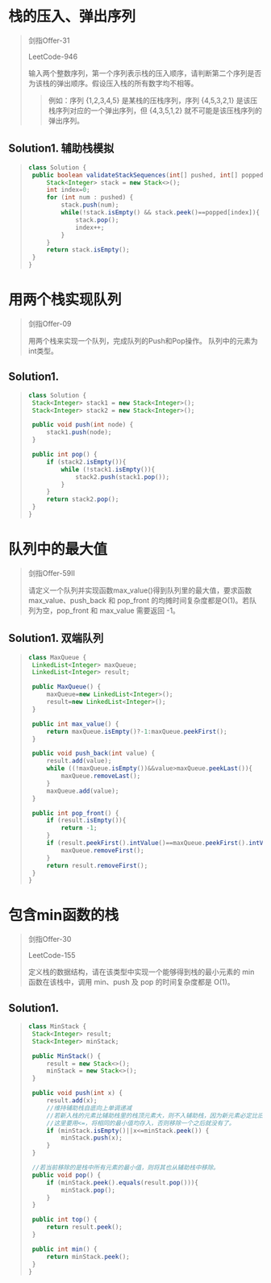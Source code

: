 # 栈的压入、弹出序列

> 剑指Offer-31
>
> LeetCode-946
>
> 输入两个整数序列，第一个序列表示栈的压入顺序，请判断第二个序列是否为该栈的弹出顺序。假设压入栈的所有数字均不相等。
>
> >  例如：序列 {1,2,3,4,5} 是某栈的压栈序列，序列 {4,5,3,2,1} 是该压栈序列对应的一个弹出序列，但 {4,3,5,1,2} 就不可能是该压栈序列的弹出序列。

## Solution1. 辅助栈模拟

> ```java
> class Solution {
>  public boolean validateStackSequences(int[] pushed, int[] popped) {
>      Stack<Integer> stack = new Stack<>();
>      int index=0;
>      for (int num : pushed) {
>          stack.push(num);
>          while(!stack.isEmpty() && stack.peek()==popped[index]){
>              stack.pop();
>              index++;
>          }
>      }
>      return stack.isEmpty();
>  }
> }
> ```

# 用两个栈实现队列

> 剑指Offer-09
>
> 用两个栈来实现一个队列，完成队列的Push和Pop操作。 队列中的元素为int类型。

## Solution1. 

> ```java
> class Solution {
>  Stack<Integer> stack1 = new Stack<Integer>();
>  Stack<Integer> stack2 = new Stack<Integer>();
> 
>  public void push(int node) {
>      stack1.push(node);
>  }
> 
>  public int pop() {
>      if (stack2.isEmpty()){
>          while (!stack1.isEmpty()){
>              stack2.push(stack1.pop());
>          }
>      }
>      return stack2.pop();
>  }
> }
> ```

# 队列中的最大值

> 剑指Offer-59II
>
> 请定义一个队列并实现函数max_value()得到队列里的最大值，要求函数max_value、push_back 和 pop_front     的均摊时间复杂度都是O(1)。若队列为空，pop_front 和 max_value 需要返回 -1。

## Solution1. 双端队列

> ```java
> class MaxQueue {
>  LinkedList<Integer> maxQueue;
>  LinkedList<Integer> result;
> 
>  public MaxQueue() {
>      maxQueue=new LinkedList<Integer>();
>      result=new LinkedList<Integer>();
>  }
> 
>  public int max_value() {
>      return maxQueue.isEmpty()?-1:maxQueue.peekFirst();
>  }
> 
>  public void push_back(int value) {
>      result.add(value);
>      while ((!maxQueue.isEmpty())&&value>maxQueue.peekLast()){
>          maxQueue.removeLast();
>      }
>      maxQueue.add(value);
>  }
> 
>  public int pop_front() {
>      if (result.isEmpty()){
>          return -1;
>      }
>      if (result.peekFirst().intValue()==maxQueue.peekFirst().intValue()){
>          maxQueue.removeFirst();
>      }
>      return result.removeFirst();
>  }
> }
> ```

# 包含min函数的栈

> 剑指Offer-30
>
> LeetCode-155
>
> 定义栈的数据结构，请在该类型中实现一个能够得到栈的最小元素的 min 函数在该栈中，调用 min、push 及 pop 的时间复杂度都是 O(1)。

## Solution1. 

> ```java
> class MinStack {
>  Stack<Integer> result;
>  Stack<Integer> minStack;
> 
>  public MinStack() {
>      result = new Stack<>();
>      minStack = new Stack<>();
>  }
> 
>  public void push(int x) {
>      result.add(x);
>      //维持辅助栈自底向上单调递减
>      //若新入栈的元素比辅助栈里的栈顶元素大，则不入辅助栈，因为新元素必定比旧元素先出栈，当前最小的元素在辅助栈中。
>      //这里要用<=，将相同的最小值均存入，否则移除一个之后就没有了。
>      if (minStack.isEmpty()||x<=minStack.peek()) {
>          minStack.push(x);
>      }
>  }
> 
>  //若当前移除的是栈中所有元素的最小值，则将其也从辅助栈中移除。
>  public void pop() {
>      if (minStack.peek().equals(result.pop())){
>          minStack.pop();
>      }
>  }
> 
>  public int top() {
>      return result.peek();
>  }
> 
>  public int min() {
>      return minStack.peek();
>  }
> }
> ```

